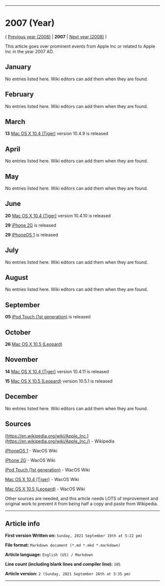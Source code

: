 
***

# 2007 (Year)

<!-- This article is about the year. For the 1984 Apple advertisement, go [here](https://github.com/seanpm2001/WacOS/wiki/1984(Advertisement)) for the Dystopian novel see [here](https://github.com/seanpm2001/WacOS/wiki/1984(Dystopia)/) !-->

( [Previous year (2006)](https://github.com/seanpm2001/WacOS/wiki/2006/) | **2007** | [Next year (2008)](https://github.com/seanpm2001/WacOS/wiki/2008/) )

This article goes over prominent events from Apple Inc or related to Apple Inc in the year 2007 AD.

## January

No entries listed here. Wiki editors can add them when they are found.

## February

No entries listed here. Wiki editors can add them when they are found.

## March

**13** [Mac OS X 10.4 (Tiger)](https://github.com/seanpm2001/WacOS/wiki/Mac-OS-X-10-4-Tiger/) version 10.4.9 is released

## April

No entries listed here. Wiki editors can add them when they are found.

## May

No entries listed here. Wiki editors can add them when they are found.

## June

**20** [Mac OS X 10.4 (Tiger)](https://github.com/seanpm2001/WacOS/wiki/Mac-OS-X-10-4-Tiger/) version 10.4.10 is released

**29** [iPhone 2G](https://github.com/seanpm2001/WacOS/wiki/iPhone-2G/) is released

**29** [iPhoneOS 1](https://github.com/seanpm2001/WacOS/wiki/iPhoneOS-1/) is released

## July

No entries listed here. Wiki editors can add them when they are found.

## August

No entries listed here. Wiki editors can add them when they are found.

## September

**05** [iPod Touch (1st generation)](https://github.com/seanpm2001/WacOS/wiki/iPod-Touch-(1st-generation)/) is released

## October

**26** [Mac OS X 10.5 (Leopard)](https://github.com/seanpm2001/WacOS/wiki/Mac-OS-X-10-5-Leopard/)

## November

**14** [Mac OS X 10.4 (Tiger)](https://github.com/seanpm2001/WacOS/wiki/Mac-OS-X-10-4-Tiger/) version 10.4.11 is released

**15** [Mac OS X 10.5 (Leopard)](https://github.com/seanpm2001/WacOS/wiki/Mac-OS-X-10-5-Leopard/) version 10.5.1 is released

## December

No entries listed here. Wiki editors can add them when they are found.

## Sources

[https://en.wikipedia.org/wiki/Apple_Inc.](https://en.wikipedia.org/wiki/Apple_Inc./) - Wikipedia

[iPhoneOS 1](https://github.com/seanpm2001/WacOS/wiki/iPhoneOS-1/) - WacOS Wiki

[iPhone 2G](https://github.com/seanpm2001/WacOS/wiki/iPhone-2G/) - WacOS Wiki

[iPod Touch (1st generation)](https://github.com/seanpm2001/WacOS/wiki/iPod-Touch-1/) - WacOS Wiki

[Mac OS X 10.4 (Tiger)](https://github.com/seanpm2001/WacOS/wiki/Mac-OS-X-10-4-Tiger/) - WacOS Wiki

[Mac OS X 10.5 (Leopard)](https://github.com/seanpm2001/WacOS/wiki/Mac-OS-X-10-5-Leopard/) - WacOS Wiki

Other sources are needed, and this article needs LOTS of improvement and original work to prevent it from being half a copy and paste from Wikipedia.

***

## Article info

**First version Written on:** `Sunday, 2021 September 19th at 5:22 pm)`

**File format:** `Markdown document (*.md *.mkd *.markdown)`

**Article language:** `English (US) / Markdown`

**Line count (including blank lines and compiler line):** `105`

**Article version:** `2 (Sunday, 2021 September 26th at 3:35 pm)`

***

<!-- Tools

Quick copy and paste

https://github.com/seanpm2001/WacOS/wiki/

!-->

